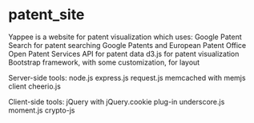 patent_site
===========

Yappee is a website for patent visualization which uses:
  Google Patent Search for patent searching
  Google Patents and European Patent Office Open Patent Services API for patent data
  d3.js for patent visualization
  Bootstrap framework, with some customization, for layout

Server-side tools:
  node.js
  express.js
  request.js
  memcached with memjs client
  cheerio.js

Client-side tools:
  jQuery with jQuery.cookie plug-in
  underscore.js
  moment.js
  crypto-js
